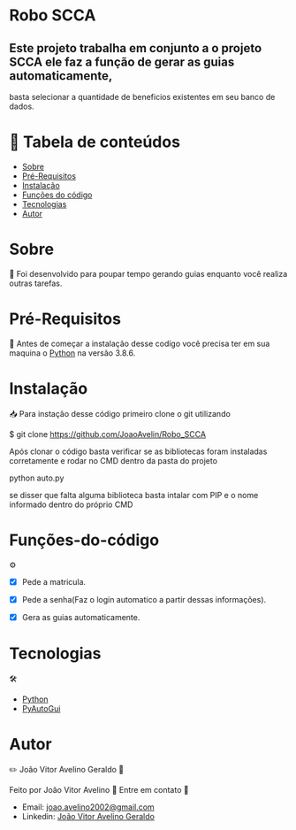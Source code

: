 # Robo SCCA

## Este projeto trabalha em conjunto a o projeto SCCA ele faz a função de gerar as guias automaticamente,
basta selecionar a quantidade de beneficios existentes em seu banco de dados.

:notebook:
Tabela de conteúdos 
=================
<!--ts-->
   * [Sobre](#Sobre)
   * [Pré-Requisitos](#Pré-Requisitos) 
   * [Instalação](#Instalação) 
   * [Funções do código](#Funções-do-código)
   * [Tecnologias](#Tecnologias)
   * [Autor](#Autor)
<!--te-->

# Sobre
:open_book:
Foi desenvolvido para poupar tempo gerando guias enquanto você realiza outras tarefas.

# Pré-Requisitos 
:bookmark_tabs:
Antes de começar a instalação desse codígo você precisa ter em sua maquina o [Python](https://www.python.org/downloads/release/python-386/) na versão 3.8.6.

# Instalação
:inbox_tray:
Para instação desse código primeiro clone o git utilizando 

$ git clone <https://github.com/JoaoAvelin/Robo_SCCA>

Após clonar o código basta verificar se as bibliotecas foram instaladas corretamente e rodar no CMD dentro da pasta do projeto 

python auto.py

se disser que falta alguma biblioteca basta intalar com PIP e o nome informado dentro do próprio CMD

# Funções-do-código
:gear:
- [x] Pede a matricula.
- [x] Pede a senha(Faz o login automatico a partir dessas informações).
- [x] Gera as guias automaticamente.


# Tecnologias
:hammer_and_wrench:
- [Python](https://www.python.org/downloads/release/python-386/)
- [PyAutoGui](https://pyautogui.readthedocs.io/en/latest/)

# Autor
:pencil2:
João Vitor Avelino Geraldo :rocket:

Feito por João Vitor Avelino :dart: Entre em contato :wave:

- Email: joao.avelino2002@gmail.com
- Linkedin: [João Vitor Avelino Geraldo](https://www.linkedin.com/in/jo%C3%A3o-vitor-avelino-geraldo-8ba247160)


